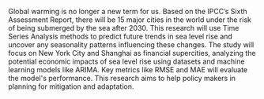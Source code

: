 Global warming is no longer a new term for us. Based on the IPCC’s Sixth Assessment Report, there will be 15 major cities in the world under the risk of being submerged by the sea after 2030. This research will use Time Series Analysis methods to predict future trends in sea level rise and uncover any seasonality patterns influencing these changes. The study will focus on New York City and Shanghai as financial supercities, analyzing the potential economic impacts of sea level rise using datasets and machine learning models like ARIMA. Key metrics like RMSE and MAE will evaluate the model's performance. This research aims to help policy makers in planning for mitigation and adaptation.
